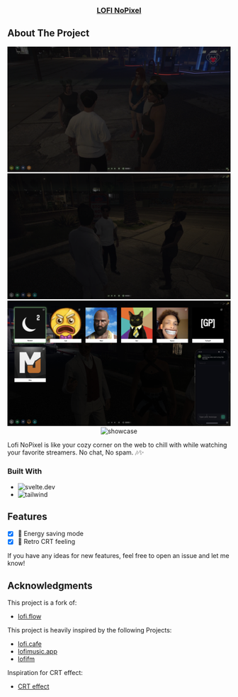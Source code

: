 <!-- PROJECT LOGO -->
<br />
<div align="center">
  <h3 align="center">
    <a href="https://lofi-nopixel.vercel.app">LOFI NoPixel</a>
  </h3>
</div>

<!-- ABOUT THE PROJECT -->

## About The Project

<p align="center">
<img src="./static/preview.png" alt="showcase" />
<img src="./static/preview-2.png" alt="showcase" />
<img src="./static/preview-3.png" alt="showcase" />
<img src="./static/offline.png" alt="showcase" />

</p>

Lofi NoPixel is like your cozy corner on the web to chill with while watching your favorite streamers. No chat, No spam. 🎶✨

### Built With

-   ![svelte.dev]
-   ![tailwind]

## Features

-   [x] 🔋 Energy saving mode
-   [x] 📼 Retro CRT feeling

If you have any ideas for new features, feel free to open an issue and let me know!

## Acknowledgments

This project is a fork of:

-   [lofi.flow](https://github.com/Nico-Mayer/lofi-flow)

This project is heavily inspired by the following Projects:

-   [lofi.cafe](https://lofi.cafe/)
-   [lofimusic.app](https://lofimusic.app/)
-   [lofifm](https://lofifm.vercel.app/)

Inspiration for CRT effect:

-   [CRT effect](https://aleclownes.com/2017/02/01/crt-display.html)

[svelte.dev]: https://img.shields.io/badge/Svelte-4A4A55?style=for-the-badge&logo=svelte&logoColor=FF3E00
[tailwind]: https://img.shields.io/badge/Tailwind-38B2AC?style=for-the-badge&logo=tailwind-css&logoColor=white
